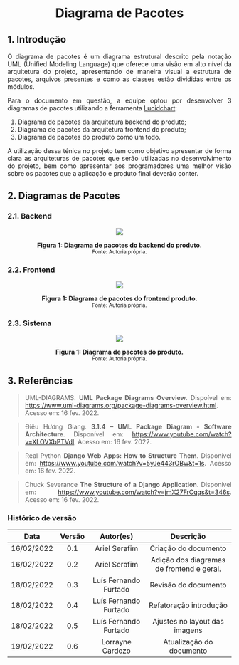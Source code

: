 # <center> Diagrama de Pacotes

<div align="justify">

## 1. Introdução
    
O diagrama de pacotes é um diagrama estrutural descrito pela notação UML (Unified Modeling Language) que oferece uma visão em alto nível da arquitetura do projeto, apresentando de maneira visual a estrutura de pacotes, arquivos presentes e como as classes estão divididas entre os módulos.

Para o documento em questão, a equipe optou por desenvolver 3 diagramas de pacotes utilizando a ferramenta [Lucidchart](https://lucid.app/documents):

   1. Diagrama de pacotes da arquitetura backend do produto;
   2. Diagrama de pacotes da arquitetura frontend do produto;
   3. Diagrama de pacotes do produto como um todo.

A utilização dessa ténica no projeto tem como objetivo apresentar de forma clara as arquiteturas de pacotes que serão utilizadas no desenvolvimento do projeto, bem como apresentar aos programadores uma melhor visão sobre os pacotes que a aplicação e produto final deverão conter.


## 2. Diagramas de Pacotes
### 2.1. Backend
<p align='center'>
    <img src='assets/images/diagramasEstaticos/diagramadepacotes.png' height=auto>
    <figcaption align='center'>
        <b>Figura 1: Diagrama de pacotes do backend do produto. </b>
        <br>
        <small>Fonte: Autoria própria.</small>
    </figcaption>
</p>

### 2.2. Frontend
<p align='center'>
    <img src='assets/images/diagramasEstaticos/diagramapacotesfrontend.png' height=auto>
    <figcaption align='center'>
        <b>Figura 1: Diagrama de pacotes do frontend produto. </b>
        <br>
        <small>Fonte: Autoria própria.</small>
    </figcaption>
</p>

### 2.3. Sistema
<p align='center'>
    <img src='assets/images/diagramasEstaticos/diagramapacotesgeral.png' height=auto>
    <figcaption align='center'>
        <b>Figura 1: Diagrama de pacotes do produto. </b>
        <br>
        <small>Fonte: Autoria própria.</small>
    </figcaption>
</p>

## 3. Referências

> UML-DIAGRAMS. **UML Package Diagrams Overview**. Dispoível em: https://www.uml-diagrams.org/package-diagrams-overview.html. Acesso em: 16 fev. 2022.

> Điêu Hương Giang. **3.1.4 – UML Package Diagram - Software Architecture**. Disponível em: https://www.youtube.com/watch?v=XLOVXbPTVdI. Acesso em: 16 fev. 2022.

> Real Python **Django Web Apps: How to Structure Them**. Disponível em: https://www.youtube.com/watch?v=5yJe443rOBw&t=1s. Acesso em: 16 fev. 2022.

> Chuck Severance **The Structure of a Django Application**. Disponível em: https://www.youtube.com/watch?v=jmX27FrCqqs&t=346s. Acesso em: 16 fev. 2022.

</div>

### Histórico de versão

|    Data    | Versão |       Autor(es)          |                      Descrição                 |
| :--------: | :----: | :----------------------: | :--------------------------------------------: |
| 16/02/2022 |  0.1   | Ariel Serafim            |    Criação do documento                        |
| 16/02/2022 |  0.2   | Ariel Serafim            |    Adição dos diagramas de frontend e geral.   |
| 18/02/2022 |  0.3   | Luís Fernando Furtado    |    Revisão do documento                        |
| 18/02/2022 |  0.4   | Luís Fernando Furtado    |    Refatoração introdução                      |
| 18/02/2022 |  0.5   | Luís Fernando Furtado    |    Ajustes no layout das imagens               |
| 19/02/2022 |  0.6   | Lorrayne Cardozo         |    Atualização do documento                    |
